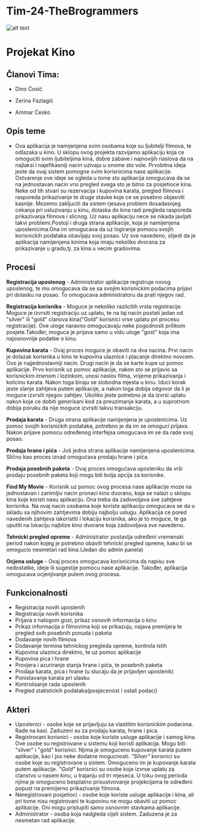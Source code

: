 # Tim-24-TheBrogrammers
![alt text](http://i63.tinypic.com/256uyap.png)


#  Projekat Kino

## Članovi Tima:

* Dino Ćosić

* Zerina Fazlagić

* Ammar Ćesko

## Opis teme
- Ova aplikacija je namijenjena svim osobama koje su ljubitelji filmova, te odlazaka u kino. U sklopu ovog projekta razvijamo aplikaciju koja ce omoguciti svim ljubiteljima kina, dobre zabave i najnovijih naslova da na najlaksi i najefikasniji nacin uzivaju u onome sto vole. Prvobitna ideja jeste da ovaj sistem pomogne svim korisnicima
nase aplikacije. Ostvarenje ove ideje se ogleda u tome sto aplikacija omogucava da se na jednostavan nacin vrsi pregled svega sto je bitno za posjetioce kina. Neke od tih stvari su rezervacija i kupovina karata, pregled filmova i rasporeda prikazivanje te druge stavke koje ce se posebno objasniti kasnije. Mozemo zakljuciti da sistem rjesava problem dosadasnjeg cekanja pri usluzivanju u kinu, dolaska do kina radi pregleda rasporeda prikazivanja filmova i slicnog. Uz nasu aplikaciju nece se nikada javljati takvi problemi.Postoji i druga strana aplikacije, koja je namijenjena uposlenicima.Ona im omogucava da uz logiranje pomocu svojih korisnickih podataka obavljaju svoj posao. Uz sve navedeno, slijedi da je aplikacija namijenjena kinima koja imaju nekoliko dvorana za prikazivanje u gradu,tj. za kina u vecim gradovima.

## Procesi
**Registracija uposlenog** - Administrator aplikacije registruje novog uposlenog, te mu omogucava da se sa svojim korisnickim podacima prijavi pri dolasku na posao. To omogucava administratoru da prati njegov rad.

**Registracija korisnika** - Moguce je nekoliko razlicitih vrsta registracije. Moguce je izvrsiti registraciju uz uplatu, te na taj nacin postati jedan od "silver" ili "gold" clanova kina("Gold" korisnici vrse uplatu pri procesu registracije). Ove uloge naravno omogucavaju neke pogodnosti prilikom posjete.Također, moguca je prijava samo u vidu uloge "gost" koja ima najosnovnije podatke o kinu.

**Kupovina karata** - Ovaj proces moguce je obaviti na dva nacina. Prvi nacin je dolazak korisnika u kino te kupovina ulaznice i placanje direktno novcem. Ovo je najjednostavniji nacin. Drugi nacin je da se karte kupe uz pomoc aplikacije. Prvo korisnik uz pomoc aplikacije, nakon sto se prijavio sa korisnickim imenom i lozinkom, unosi naslov filma, vrijeme prikazivanja i kolicinu karata. Nakon toga biraju se slobodna mjesta u kinu. Iduci korak jeste slanje zahtjeva putem aplikacije, a nakon toga dobija odgovor da li je moguce izvrsiti njegov zahtjev. Ukoliko jeste potrebno je da izvrsi uplatu nakon koje ce dobiti generisani kod za preuzimanje karata, a u suprotnom dobija poruku da nije moguce izvrsiti takvu transakciju.

**Prodaja karata** - Druga strana aplikacije namijenjena je uposlenicima. Uz pomoc svojih korisnickih podataka, potrebno je da im se omoguci prijava. Nakon prijave pomocu određenog interfejsa omogucava im se da rade svoj posao.

**Prodaja hrane i pića** - Još jedna strana aplikacije namijenjena uposlenicima. Slično kao proces iznad omogućava prodaju hrane i pića.

**Prodaja posebnih paketa** - Ovaj proces omogućava uposleniku da vrši prodaju posebnih paketa koji mogu biti bolja opcija za korisnike.

**Find My Movie** - Korisnik uz pomoc ovog procesa nase aplikacije moze na jednostavan i zanimljiv nacin pronaci kino dvoranu, koja se nalazi u sklopu kina koje koristi nasu aplikaciju. Ona treba da zadovoljava sve zahtjeve korisnika. Na ovaj nacin osobama koje koriste aplikaciju omogucava se da u skladu sa njihovim zahtjevima dobiju najbolju uslugu. Aplikacija ce pored  navedenih zahtjeva iskoristiti i lokaciju korisnika, ako je to moguce, te ga uputiti na lokaciju najblize kino dvorane koja zadovoljava sve navedeno.

**Tehnicki pregled opreme** - Administrator postavlja određeni vremenski period nakon kojeg je potrebno obaviti tehnicki pregled opreme, kako bi se omogucio nesmetan rad kina.(Jedan dio admin panela)

**Ocjena usluge** - Ovaj proces omogucava korisnicima da napisu sve nedostatke, ideje ili sugestije pomocu nase aplikacije. Također, aplikacija omogucava ocjenjivanje putem ovog procesa.

## Funkcionalnosti

* Registracija novih uposlenih
* Registracija novih korisnika
* Prijava s nalogom gost, prikaz osnovih informacija o kinu
* Prikaz informacija o filmovima koji se prikazuju, najava premijera te pregled svih posebnih ponuda i paketa
* Dodavanje novih filmova
* Dodavanje termina tehnickog pregleda opreme, kontrola istih
* Kupovina ulaznica direktno, te uz pomoc aplikacije
* Kupovina pica i hrane
* Provjera i azuriranje stanja hrane i pića, te posebnih paketa
* Prodaja karata, pica i hrane (u slucaju da je prijavljen uposlenik)
* Ponistavanje karata pri ulasku
* Kontrolisanje rada uposlenih
* Pregled statistickih podataka(posjecenost i ostali podaci)


## Akteri

* Uposlenici - osobe koje se prijavljuju sa vlastitim korisnickim podacima. Rade na kasi. Zaduzeni su za prodaju karata, hrane i pica.
* Registrovani korisnici - osobe koje koriste usluge aplikacije i samog kina. Ove osobe su registrovane u sistemu koji koristi aplikacija. Mogu biti: "silver" i "gold" korisnici. Njima je omoguceno kupovanje karata putem aplikacije, kao i jos neke dodatne mogucnosti.
   *"Silver"* korisnici su osobe koje su registrovane u sistem. Omoguceno im je kupovanje karata putem aplikacije.
   *"Gold"*   korisnici su osobe koje izvrse uplatu za clanstvo u nasem kinu, u trajanju od tri mjeseca. U toku ovog perioda njima je omoguceno besplatno prisustvovanje projekcijama te određeni popust na premijerno prikazivanje filmova.
* Neregistrovani posjetioci - osobe koje koriste usluge aplikacije i kina, ali pri tome nisu registrovani te kupovinu ne mogu obaviti uz pomoc aplikacije. Oni mogu pristupiti samo osnovnim stavkama aplikacije.
* Administrator - osoba koja nadgleda cijeli sistem. Zaduzena je za nesmetan rad aplikacije.

